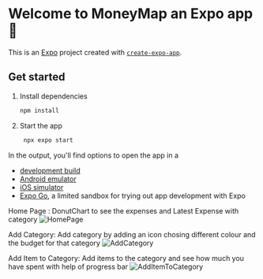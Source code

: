 # Welcome to MoneyMap an Expo app 👋

This is an [Expo](https://expo.dev) project created with [`create-expo-app`](https://www.npmjs.com/package/create-expo-app).

## Get started

1. Install dependencies

   ```bash
   npm install
   ```

2. Start the app

   ```bash
    npx expo start
   ```

In the output, you'll find options to open the app in a

- [development build](https://docs.expo.dev/develop/development-builds/introduction/)
- [Android emulator](https://docs.expo.dev/workflow/android-studio-emulator/)
- [iOS simulator](https://docs.expo.dev/workflow/ios-simulator/)
- [Expo Go](https://expo.dev/go), a limited sandbox for trying out app development with Expo



Home Page : DonutChart to see the expenses and Latest Expense with category
![HomePage](https://github.com/user-attachments/assets/3e6d6e50-5d8f-4ec1-a51f-abd2d891d1bc)

Add Category: Add category by adding an icon chosing different colour and the budget for that category 
![AddCategory](https://github.com/user-attachments/assets/cad0f226-7316-40be-8783-a8167c218e77)

Add Item to Category: Add items to the category and see how much you have spent with help of progress bar
![AddItemToCategory](https://github.com/user-attachments/assets/ff44feb9-91c6-4dca-a674-4eaa496265cb)


